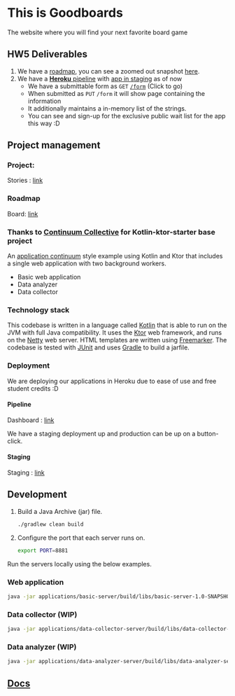 # This is Goodboards 
The website where you will find your next favorite board game

## HW5 Deliverables
1. We have a [roadmap](#roadmap), you can see a zoomed out snapshot [here](docs/hw5_gantt.png).
2. We have a [**Heroku** pipeline](#deployment) with [app in staging](#staging) as of now
    * We have a submittable form as `GET` [`/form`](https://slackers-csci-5828-staging-v2.herokuapp.com/form) (Click to go)
    * When submitted as `PUT` `/form` it will show page containing the information
    * It additionally maintains a in-memory list of the strings.
    * You can see and sign-up for the exclusive public wait list for the app this way :D

## Project management
### Project: 
Stories : [link](https://github.com/orgs/CSCI-5828-Foundations-Sftware-Engr/projects/3/)

### Roadmap
 Board: [link](https://github.com/orgs/CSCI-5828-Foundations-Sftware-Engr/projects/3/views/3)
    
### Thanks to [Continuum Collective](co-collective-LICENSE) for Kotlin-ktor-starter base project 

An [application continuum](https://www.appcontinuum.io/) style example using Kotlin and Ktor
that includes a single web application with two background workers.

* Basic web application
* Data analyzer
* Data collector

### Technology stack

This codebase is written in a language called [Kotlin](https://kotlinlang.org) that is able to run on the JVM with full
Java compatibility.
It uses the [Ktor](https://ktor.io) web framework, and runs on the [Netty](https://netty.io/) web server.
HTML templates are written using [Freemarker](https://freemarker.apache.org).
The codebase is tested with [JUnit](https://junit.org/) and uses [Gradle](https://gradle.org) to build a jarfile.

### Deployment
We are deploying our applications in Heroku due to ease of use and free student credits :D

#### Pipeline
Dashboard : [link](https://dashboard.heroku.com/pipelines/c5cf5577-f25c-4549-b98c-ace5269770cb)

We have a staging deployment up and production can be up  on a button-click. 

#### Staging
Staging : [link](https://slackers-csci-5828-staging-v2.herokuapp.com/)

## Development

1.  Build a Java Archive (jar) file.
    ```bash
    ./gradlew clean build
    ```

1.  Configure the port that each server runs on.
    ```bash
    export PORT=8881
    ```

Run the servers locally using the below examples.

### Web application

```bash
java -jar applications/basic-server/build/libs/basic-server-1.0-SNAPSHOT.jar
```

### Data collector (WIP)

```bash
java -jar applications/data-collector-server/build/libs/data-collector-server-1.0-SNAPSHOT.jar
```

### Data analyzer (WIP)

```bash
java -jar applications/data-analyzer-server/build/libs/data-analyzer-server-1.0-SNAPSHOT.jar
```

## [Docs](docs/README.md)